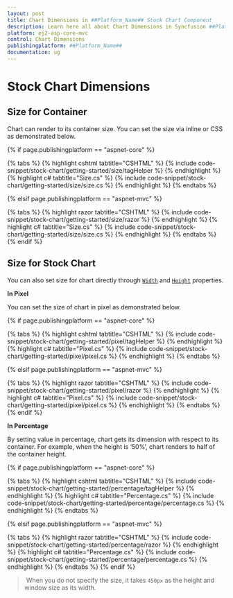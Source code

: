```yaml
---
layout: post
title: Chart Dimensions in ##Platform_Name## Stock Chart Component
description: Learn here all about Chart Dimensions in Syncfusion ##Platform_Name## Stock Chart component of Syncfusion Essential JS 2 and more.
platform: ej2-asp-core-mvc
control: Chart Dimensions
publishingplatform: ##Platform_Name##
documentation: ug
---
```



# Stock Chart Dimensions

## Size for Container

Chart can render to its container size. You can set the size via inline or CSS as demonstrated below.

{% if page.publishingplatform == "aspnet-core" %}

{% tabs %}
{% highlight cshtml tabtitle="CSHTML" %}
{% include code-snippet/stock-chart/getting-started/size/tagHelper %}
{% endhighlight %}
{% highlight c# tabtitle="Size.cs" %}
{% include code-snippet/stock-chart/getting-started/size/size.cs %}
{% endhighlight %}
{% endtabs %}

{% elsif page.publishingplatform == "aspnet-mvc" %}

{% tabs %}
{% highlight razor tabtitle="CSHTML" %}
{% include code-snippet/stock-chart/getting-started/size/razor %}
{% endhighlight %}
{% highlight c# tabtitle="Size.cs" %}
{% include code-snippet/stock-chart/getting-started/size/size.cs %}
{% endhighlight %}
{% endtabs %}
{% endif %}



## Size for Stock Chart

You can also set size for chart directly through [`Width`](https://help.syncfusion.com/cr/aspnetcore-js2/Syncfusion.EJ2.Charts.StockChart.html#Syncfusion_EJ2_Charts_StockChart_Width) and [`Height`](https://help.syncfusion.com/cr/aspnetcore-js2/Syncfusion.EJ2.Charts.StockChart.html#Syncfusion_EJ2_Charts_StockChart_Height) properties.

<!-- markdownlint-disable MD036 -->
**In Pixel**
<!-- markdownlint-disable MD036 -->

You can set the size of chart in pixel as demonstrated below.

{% if page.publishingplatform == "aspnet-core" %}

{% tabs %}
{% highlight cshtml tabtitle="CSHTML" %}
{% include code-snippet/stock-chart/getting-started/pixel/tagHelper %}
{% endhighlight %}
{% highlight c# tabtitle="Pixel.cs" %}
{% include code-snippet/stock-chart/getting-started/pixel/pixel.cs %}
{% endhighlight %}
{% endtabs %}

{% elsif page.publishingplatform == "aspnet-mvc" %}

{% tabs %}
{% highlight razor tabtitle="CSHTML" %}
{% include code-snippet/stock-chart/getting-started/pixel/razor %}
{% endhighlight %}
{% highlight c# tabtitle="Pixel.cs" %}
{% include code-snippet/stock-chart/getting-started/pixel/pixel.cs %}
{% endhighlight %}
{% endtabs %}
{% endif %}



**In Percentage**

By setting value in percentage, chart gets its dimension with respect to its container. For example, when the height is ‘50%’, chart renders to half of the container height.

{% if page.publishingplatform == "aspnet-core" %}

{% tabs %}
{% highlight cshtml tabtitle="CSHTML" %}
{% include code-snippet/stock-chart/getting-started/percentage/tagHelper %}
{% endhighlight %}
{% highlight c# tabtitle="Percentage.cs" %}
{% include code-snippet/stock-chart/getting-started/percentage/percentage.cs %}
{% endhighlight %}
{% endtabs %}

{% elsif page.publishingplatform == "aspnet-mvc" %}

{% tabs %}
{% highlight razor tabtitle="CSHTML" %}
{% include code-snippet/stock-chart/getting-started/percentage/razor %}
{% endhighlight %}
{% highlight c# tabtitle="Percentage.cs" %}
{% include code-snippet/stock-chart/getting-started/percentage/percentage.cs %}
{% endhighlight %}
{% endtabs %}
{% endif %}



> When you do not specify the size, it takes `450px` as the height and window size as its width.
